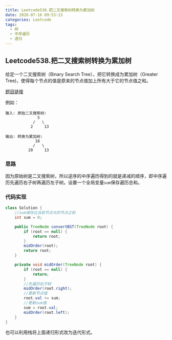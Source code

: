 ```yaml
---
title: Leetcode538.把二叉搜索树转换为累加树
date: 2020-07-16 09:53:13
categories: Leetcode
tags:
  - 树
  - 中序遍历
  - 递归
---
```


## Leetcode538.把二叉搜索树转换为累加树

给定一个二叉搜索树（Binary Search Tree），把它转换成为累加树（Greater Tree)，使得每个节点的值是原来的节点值加上所有大于它的节点值之和。

 [题目链接](https://leetcode-cn.com/problems/convert-bst-to-greater-tree)

<!--more-->

例如：

```
输入: 原始二叉搜索树:
              5
            /   \
           2     13

输出: 转换为累加树:
             18
            /   \
          20     13
```



### 思路

因为原始树是二叉搜索树，所以逆序的中序遍历得到的就是递减的顺序，即中序遍历先遍历右子树再遍历左子树。设置一个全局变量`sum`保存遍历总和。



### 代码实现

```java
class Solution {
    //sum保存比当前节点大的节点之和
    int sum = 0;

    public TreeNode convertBST(TreeNode root) {
        if (root == null) {
            return root;
        }
        midOrder(root);
        return root;
    }

    private void midOrder(TreeNode root) {
        if (root == null) {
            return;
        }
        //先遍历右子树
        midOrder(root.right);
        //更新节点值
        root.val += sum;
        //更新sum值
        sum = root.val;
        midOrder(root.left);
    }
}
```



也可以利用栈将上面递归形式改为迭代形式。